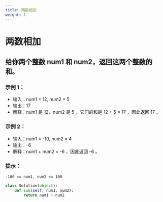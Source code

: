 ```yaml
---
title: 两数相加
weight: 1
---
```


# 两数相加
## 给你两个整数 num1 和 num2，返回这两个整数的和。
 

### 示例 1：

- 输入：num1 = 12, num2 = 5
- 输出：17
- 解释：num1 是 12，num2 是 5 ，它们的和是 12 + 5 = 17 ，因此返回 17 。

### 示例 2：

- 输入：num1 = -10, num2 = 4
- 输出：-6
- 解释：num1 + num2 = -6 ，因此返回 -6 。
 

### 提示：

```-100 <= num1, num2 <= 100```


```python 
class Solution(object): 
    def sum(self, num1, num2): 
        return num1 + num2
```
